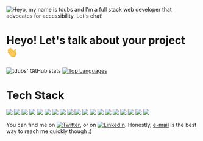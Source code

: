 ![Heyo, my name is tdubs and I'm a full stack web developer that advocates for accessibility. Let's chat!](https://github.com/tdubs42/tdubs42/blob/main/bio.gif)

# Heyo! Let's talk about your project <img src="https://github.com/tdubs42/tdubs42/blob/main/wave.gif" width="30px">

![tdubs' GitHub stats](https://github-readme-stats.vercel.app/api?username=tdubs42&&count_private=true&show_icons=true&theme=gotham)
[![Top Languages](https://github-readme-stats.vercel.app/api/top-langs/?username=tdubs42&layout=compact&theme=gotham)](https://github.com/tdubs42/github-readme-stats)

# Tech Stack

![](https://img.shields.io/badge/OS-Linux-informational?style=flat-square&logo=linux&logoColor=white&color=2bbc8a)
![](https://img.shields.io/badge/Editor-IntelliJ_IDEA-informational?style=flat-square&logo=intellij-idea&logoColor=white&color=2bbc8a)
![](https://img.shields.io/badge/Editor-VS_Code-informational?style=flat-square&logo=visual-studio-code&logoColor=white&color=2bbc8a)
![](https://img.shields.io/badge/Code-HTML-informational?style=flat-square&logo=html5&logoColor=white&color=2bbc8a)
![](https://img.shields.io/badge/Code-CSS-informational?style=flat-square&logo=css3&logoColor=white&color=2bbc8a)
![](https://img.shields.io/badge/Code-JavaScript-informational?style=flat-square&logo=javascript&logoColor=white&color=2bbc8a)
![](https://img.shields.io/badge/Code-React-informational?style=flat-square&logo=react&logoColor=white&color=2bbc8a)
![](https://img.shields.io/badge/Code-Python-informational?style=flat-square&logo=python&logoColor=white&color=2bbc8a)
![](https://img.shields.io/badge/Code-Markdown-informational?style=flat-square&logo=markdown&logoColor=white&color=2bbc8a)
![](https://img.shields.io/badge/Deployment-Netlify-informational?style=flat-square&logo=netlify&logoColor=white&color=2bbc8a)
![](https://img.shields.io/badge/Deployment-Vercel-informational?style=flat-square&logo=vercel&logoColor=white&color=2bbc8a)
![](https://img.shields.io/badge/Deployment-Heroku-informational?style=flat-square&logo=heroku&logoColor=white&color=2bbc8a)
![](https://img.shields.io/badge/Database-SQLite-informational?style=flat-square&logo=sqlite&logoColor=white&color=2bbc8a)
![](https://img.shields.io/badge/Database-PostgreSQL-informational?style=flat-square&logo=postgresql&logoColor=white&color=2bbc8a)
![](https://img.shields.io/badge/Database-MongoDB-informational?style=flat-square&logo=mongodb&logoColor=white&color=2bbc8a)
![](https://img.shields.io/badge/Tools-Figma-informational?style=flat-square&logo=figma&logoColor=white&color=2bbc8a)
![](https://img.shields.io/badge/Tools-GIMP-informational?style=flat-square&logo=gimp&logoColor=white&color=2bbc8a)
![](https://img.shields.io/badge/Tools-Docker-informational?style=flat-square&logo=docker&logoColor=white&color=2bbc8a)
![](https://img.shields.io/badge/Cloud-Digital_Ocean-informational?style=flat-square&logo=digitalocean&logoColor=white&color=2bbc8a)

You can find me on [![Twitter][1.2]][1], or on [![LinkedIn][2.2]][2]. Honestly, [e-mail](mailto:tdubs@duck.com) is the best way to reach me quickly though :)

<!-- Icons -->

[1.2]: http://i.imgur.com/wWzX9uB.png (twitter icon without padding)
[2.2]: https://raw.githubusercontent.com/MartinHeinz/MartinHeinz/master/linkedin-3-16.png (LinkedIn icon without padding)

<!-- Links to your social media accounts -->

[1]: https://twitter.com/TacoBoutCode
[2]: https://www.linkedin.com/in/tdubs42


<!--
**tdubs42/tdubs42** is a ✨ _special_ ✨ repository because its `README.md` (this file) appears on your GitHub profile.

Here are some ideas to get you started:

- 🔭 I’m currently working on ...
- 🌱 I’m currently learning ...
- 👯 I’m looking to collaborate on ...
- 🤔 I’m looking for help with ...
- 💬 Ask me about ...
- 📫 How to reach me: ...
- 😄 Pronouns: ...
- ⚡ Fun fact: ...

⚡ Credits ⚡
[GIF as banner idea](https://github.com/CyrisXD/CyrisXD/blob/master/README.md?plain=1)
-->
